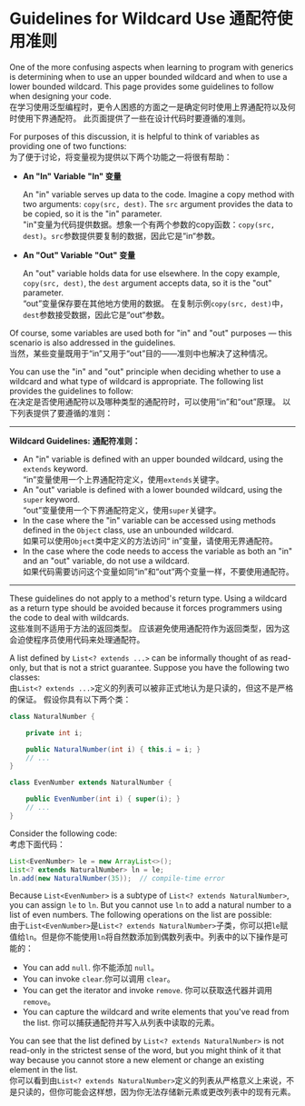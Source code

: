# Guidelines for Wildcard Use 通配符使用准则

One of the more confusing aspects when learning to program with generics is determining when to use an upper bounded wildcard and when to use a lower bounded wildcard. This page provides some guidelines to follow when designing your code.  
在学习使用泛型编程时，更令人困惑的方面之一是确定何时使用上界通配符以及何时使用下界通配符。 此页面提供了一些在设计代码时要遵循的准则。

For purposes of this discussion, it is helpful to think of variables as providing one of two functions:  
为了便于讨论，将变量视为提供以下两个功能之一将很有帮助：

- **An "In" Variable**  **"In" 变量**

  An "in" variable serves up data to the code. Imagine a copy method with two arguments: `copy(src, dest)`. The `src` argument provides the data to be copied, so it is the "in" parameter.  
  "in"变量为代码提供数据。想象一个有两个参数的copy函数：`copy(src, dest)`。`src`参数提供要复制的数据，因此它是“in“参数。

- **An "Out" Variable**  **"Out" 变量**

  An "out" variable holds data for use elsewhere. In the copy example, `copy(src, dest)`, the `dest` argument accepts data, so it is the "out" parameter.  
  “out”变量保存要在其他地方使用的数据。 在复制示例`copy(src, dest)`中，`dest`参数接受数据，因此它是“out“参数。

Of course, some variables are used both for "in" and "out" purposes — this scenario is also addressed in the guidelines.  
当然，某些变量既用于“in”又用于“out”目的——准则中也解决了这种情况。

You can use the "in" and "out" principle when deciding whether to use a wildcard and what type of wildcard is appropriate. The following list provides the guidelines to follow:  
在决定是否使用通配符以及哪种类型的通配符时，可以使用“in”和“out”原理。 以下列表提供了要遵循的准则：

------

**Wildcard Guidelines:**  **通配符准则：**

- An "in" variable is defined with an upper bounded wildcard, using the `extends` keyword.  
“in”变量使用一个上界通配符定义，使用`extends`关键字。
- An "out" variable is defined with a lower bounded wildcard, using the `super` keyword.  
“out”变量使用一个下界通配符定义，使用`super`关键字。
- In the case where the "in" variable can be accessed using methods defined in the `Object` class, use an unbounded wildcard.  
如果可以使用`Object`类中定义的方法访问“ in”变量，请使用无界通配符。
- In the case where the code needs to access the variable as both an "in" and an "out" variable, do not use a wildcard.  
如果代码需要访问这个变量如同“in”和“out”两个变量一样，不要使用通配符。

------

These guidelines do not apply to a method's return type. Using a wildcard as a return type should be avoided because it forces programmers using the code to deal with wildcards.  
这些准则不适用于方法的返回类型。 应该避免使用通配符作为返回类型，因为这会迫使程序员使用代码来处理通配符。

A list defined by `List<? extends ...>` can be informally thought of as read-only, but that is not a strict guarantee. Suppose you have the following two classes:  
由`List<? extends ...>`定义的列表可以被非正式地认为是只读的，但这不是严格的保证。 假设你具有以下两个类：
```java
class NaturalNumber {

    private int i;

    public NaturalNumber(int i) { this.i = i; }
    // ...
}

class EvenNumber extends NaturalNumber {

    public EvenNumber(int i) { super(i); }
    // ...
}
```

Consider the following code:  
考虑下面代码：

```java
List<EvenNumber> le = new ArrayList<>();
List<? extends NaturalNumber> ln = le;
ln.add(new NaturalNumber(35));  // compile-time error
```

Because `List<EvenNumber>` is a subtype of `List<? extends NaturalNumber>`, you can assign `le` to `ln`. But you cannot use `ln` to add a natural number to a list of even numbers. The following operations on the list are possible:  
由于`List<EvenNumber>`是`List<? extends NaturalNumber>`子类，你可以把`le`赋值给`ln`。但是你不能使用`ln`将自然数添加到偶数列表中。列表中的以下操作是可能的：

- You can add `null`. 你不能添加 `null`。
- You can invoke `clear`.你可以调用 `clear`。
- You can get the iterator and invoke `remove`. 你可以获取迭代器并调用`remove`。
- You can capture the wildcard and write elements that you've read from the list. 你可以捕获通配符并写入从列表中读取的元素。

You can see that the list defined by `List<? extends NaturalNumber>` is not read-only in the strictest sense of the word, but you might think of it that way because you cannot store a new element or change an existing element in the list.  
你可以看到由`List<? extends NaturalNumber>`定义的列表从严格意义上来说，不是只读的，但你可能会这样想，因为你无法存储新元素或更改列表中的现有元素。
